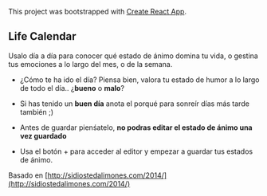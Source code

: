 This project was bootstrapped with [Create React App](https://github.com/facebook/create-react-app).

## Life Calendar

Usalo día a día para conocer qué estado de ánimo domina tu vida, o gestina tus emociones a lo largo del mes, o de la semana.

- ¿Cómo te ha ido el día? Piensa bien, valora tu estado de humor a lo largo de todo el día.. ¿**bueno** o **malo**?

- Si has tenido un **buen día** anota el porqué para sonreír días más tarde también ;)

- Antes de guardar pienśatelo, **no podras editar el estado de ánimo una vez guardado**

- Usa el botón + para acceder al editor y empezar a guardar tus estados de ánimo.

Basado en [http://sidiostedalimones.com/2014/](http://sidiostedalimones.com/2014/)